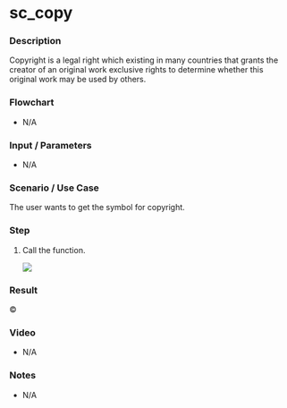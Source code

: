 # sc_copy

### Description

Copyright is a legal right which existing in many countries that grants the creator of an original work exclusive rights to determine whether this original work may be used by others.

### Flowchart

- N/A 

### Input / Parameters

- N/A

### Scenario / Use Case

The user wants to get the symbol for copyright.

### Step

1. Call the function.
    
    ![](../../../../document/function/SpecialCharacter/sc_copy/sc_copy-step-1.png?raw=true)
 
### Result

 ©
 
### Video

- N/A

<!--[![Video](http://i.imgur.com/Ot5DWAW.png)](https://youtu.be/StTqXEQ2l-Y?t=35s)-->

### Notes

- N/A